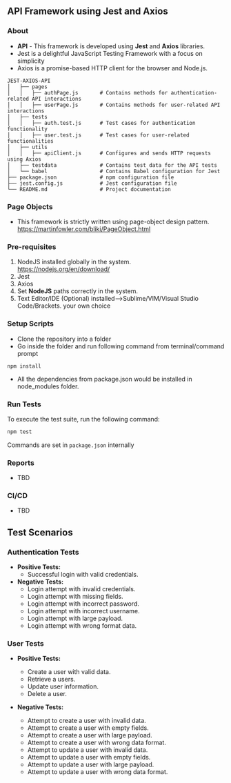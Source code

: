 ## API Framework using Jest and Axios

### About

- **API** - This framework is developed using **Jest** and **Axios** libraries.
- Jest is a delightful JavaScript Testing Framework with a focus on simplicity
- Axios is a promise-based HTTP client for the browser and Node.js.

```
JEST-AXIOS-API
│   ├── pages
│   │   ├── authPage.js       # Contains methods for authentication-related API interactions
│   │   ├── userPage.js       # Contains methods for user-related API interactions
│   ├── tests
│   │   ├── auth.test.js      # Test cases for authentication functionality
│   │   ├── user.test.js      # Test cases for user-related functionalities
│   ├── utils
│   │   ├── apiClient.js      # Configures and sends HTTP requests using Axios
│   ├── testdata              # Contains test data for the API tests
│   └── babel                 # Contains Babel configuration for Jest
├── package.json              # npm configuration file
├── jest.config.js            # Jest configuration file
└── README.md                 # Project documentation
```

### Page Objects

- This framework is strictly written using page-object design pattern. https://martinfowler.com/bliki/PageObject.html

### Pre-requisites

1. NodeJS installed globally in the system. https://nodejs.org/en/download/
2. Jest
3. Axios
4. Set **NodeJS** paths correctly in the system.
5. Text Editor/IDE (Optional) installed-->Sublime/VIM/Visual Studio Code/Brackets. your own choice

### Setup Scripts

- Clone the repository into a folder
- Go inside the folder and run following command from terminal/command prompt

```
npm install
```

- All the dependencies from package.json would be installed in node_modules folder.

### Run Tests

To execute the test suite, run the following command:

```bash
npm test
```

Commands are set in `package.json` internally

### Reports

- TBD

### CI/CD

- TBD

## Test Scenarios

### Authentication Tests

- **Positive Tests:**
  - Successful login with valid credentials.
- **Negative Tests:**
  - Login attempt with invalid credentials.
  - Login attempt with missing fields.
  - Login attempt with incorrect password.
  - Login attempt with incorrect username.
  - Login attempt with large payload.
  - Login attempt with wrong format data.

### User Tests

- **Positive Tests:**

  - Create a user with valid data.
  - Retrieve a users.
  - Update user information.
  - Delete a user.

- **Negative Tests:**
  - Attempt to create a user with invalid data.
  - Attempt to create a user with empty fields.
  - Attempt to create a user with large payload.
  - Attempt to create a user with wrong data format.
  - Attempt to update a user with invalid data.
  - Attempt to update a user with empty fields.
  - Attempt to update a user with large payload.
  - Attempt to update a user with wrong data format.
